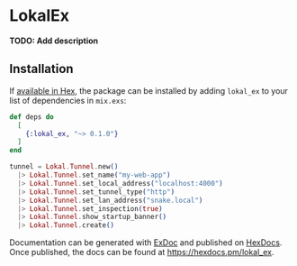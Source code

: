 # LokalEx

**TODO: Add description**

## Installation

If [available in Hex](https://hex.pm/docs/publish), the package can be installed
by adding `lokal_ex` to your list of dependencies in `mix.exs`:

```elixir
def deps do
  [
    {:lokal_ex, "~> 0.1.0"}
  ]
end
```

```elixir
tunnel = Lokal.Tunnel.new()
  |> Lokal.Tunnel.set_name("my-web-app")
  |> Lokal.Tunnel.set_local_address("localhost:4000")
  |> Lokal.Tunnel.set_tunnel_type("http")
  |> Lokal.Tunnel.set_lan_address("snake.local")
  |> Lokal.Tunnel.set_inspection(true)
  |> Lokal.Tunnel.show_startup_banner()
  |> Lokal.Tunnel.create()
```

Documentation can be generated with [ExDoc](https://github.com/elixir-lang/ex_doc)
and published on [HexDocs](https://hexdocs.pm). Once published, the docs can
be found at <https://hexdocs.pm/lokal_ex>.


